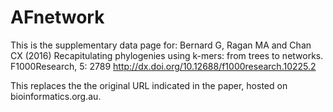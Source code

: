 # AFnetwork
This is the supplementary data page for:
Bernard G, Ragan MA and Chan CX (2016) Recapitulating phylogenies using k-mers: from trees to networks. F1000Research, 5: 2789
http://dx.doi.org/10.12688/f1000research.10225.2 

This replaces the the original URL indicated in the paper, hosted on bioinformatics.org.au.
